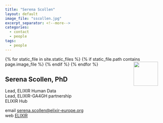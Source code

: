 ```yaml
---
title: "Serena Scollen"
layout: default
image_file: "sscollen.jpg"
excerpt_separator: <!--more-->
categories:
  - contact
  - people
tags:
  - people
---
```


{% for static_file in site.static_files %}
  {% if static_file.path contains page.image_file %}
<img style="float: right; width: 80px;" src="{{ static_file.path | relative_url}}" />
  {% endif %}
{% endfor %}

## Serena Scollen, PhD

Lead, ELIXIR Human Data    
Lead, ELIXIR-GA4GH partnership    
ELIXIR Hub  

<!--more-->

email [serena.scollen@elixir-europe.org](mailto:serena.scollen@elixir-europe.org)  
web [ELIXIR](https://www.elixir-europe.org/about-us/who-we-are/hub)


